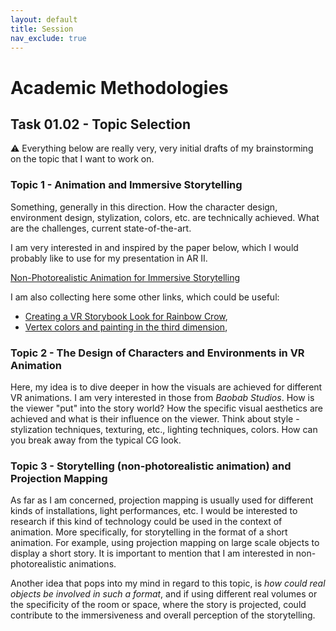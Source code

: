 ```yaml
---
layout: default
title: Session
nav_exclude: true
---
```


# Academic Methodologies

## Task 01.02 - Topic Selection

⚠️ Everything below are really very, very initial drafts of my brainstorming on the topic that I want to work on.

### Topic 1 - Animation and Immersive Storytelling

Something, generally in this direction. How the character design, environment design, stylization, colors, etc. are technically achieved. What are the challenges, current state-of-the-art.

I am very interested in and inspired by the paper below, which I would probably like to use for my presentation in AR II.

[Non-Photorealistic Animation for Immersive Storytelling](https://storage.googleapis.com/gweb-research2023-media/pubtools/pdf/a0ed9e70a833a3e3ef0ad9efc1d979b59eedb8c4.pdf)

I am also collecting here some other links, which could be useful:

- [Creating a VR Storybook Look for Rainbow Crow](https://www.youtube.com/watch?v=uELM5qQvBkY),
- [Vertex colors and painting in the third dimension](https://www.youtube.com/watch?v=RoqDqHdBI2Y),

### Topic 2 - The Design of Characters and Environments in VR Animation

Here, my idea is to dive deeper in how the visuals are achieved for different VR animations. I am very interested in those from _Baobab Studios_. How is the viewer "put" into the story world? How the specific visual aesthetics are achieved and what is their influence on the viewer. Think about style - stylization techniques, texturing, etc., lighting techniques, colors. How can you break away from the typical CG look.

### Topic 3 - Storytelling (non-photorealistic animation) and Projection Mapping

As far as I am concerned, projection mapping is usually used for different kinds of installations, light performances, etc. I would be interested to research if this kind of technology could be used in the context of animation. More specifically, for storytelling in the format of a short animation. For example, using projection mapping on large scale objects to display a short story. It is important to mention that I am interested in non-photorealistic animations.

Another idea that pops into my mind in regard to this topic, is _how could real objects be involved in such a format_, and if using different real volumes or the specificity of the room or space, where the story is projected, could contribute to the immersiveness and overall perception of the storytelling.
